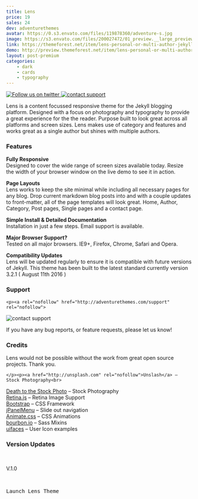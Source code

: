 ```yaml
---
title: Lens
price: 19
sales: 24
dev: adventurethemes
avatar: https://0.s3.envato.com/files/119878360/adventure-s.jpg
image: https://s3.envato.com/files/200027472/01_preview.__large_preview.jpg
link: https://themeforest.net/item/lens-personal-or-multi-author-jekyll-blog/17457429
demo: http://preview.themeforest.net/item/lens-personal-or-multi-author-jekyll-blog/full_screen_preview/17457429
layout: post-premium
categories:
    - dark
    - cards
    - typography
---
```


<div class="user-html"><p>
<a href="https://twitter.com/adventurethemes" rel="nofollow"><img src="https://camo.envatousercontent.com/211696dadb4c755e932349bad691f767e6a92437/687474703a2f2f616476656e747572657468656d65732e636f6d2f686f737465645f696d616765732f747769747465722e706e67" alt="Follow us on twitter"></a><a href="http://adventurethemes.com/support" rel="nofollow">
<img src="https://camo.envatousercontent.com/b1111c45a2deee572323486b4d3f7e10b4861dac/687474703a2f2f616476656e747572657468656d65732e636f6d2f686f737465645f696d616765732f737570706f72742e706e67" alt="contact support"></a>
</p>

<p>
Lens is a content focussed responsive theme for the Jekyll blogging platform. Designed with a focus on photography and typography to provide a great experience for the the reader. Purpose built to look great across all platforms and screen sizes. Lens makes use of category and  features and works great as a single author but shines with multiple authors. 
</p>

<h3 id="item-description__features">Features</h3>

<p>
<strong>Fully Responsive</strong>
<br>
Designed to cover the wide range of screen sizes available today. Resize the width of your browser window on the live demo to see it in action.
</p>

<p>
<strong>Page Layouts</strong>
<br>
Lens works to keep the site minimal while including all necessary pages for any blog. Drop current markdown blog posts into and with a couple updates to front-matter, all of the page templates will look great. Home, Author, Category, Post pages, Single pages and a contact page.
</p>

<p>

</p><p>
<strong>Simple Install &amp; Detailed Documentation</strong>
<br>
Installation in just a few steps. Email support is available.
</p>

<p>
<strong>Major Browser Support?</strong>
<br>
Tested on all major browsers. IE9+, Firefox, Chrome, Safari and Opera.
</p>

<p>
<strong>Compatibility Updates</strong>
<br>
Lens will be updated regularly to ensure it is compatible with future versions of Jekyll. This theme has been built to the latest standard currently version 3.2.1 ( August 11th 2016 )
</p>

<p>
</p><h3 id="item-description__support">Support</h3>

	<p><a rel="nofollow" href="http://adventurethemes.com/support" rel="nofollow">
<img src="https://camo.envatousercontent.com/4a82ec518640ee9e752d76fbfff84b1ec84e6ae1/687474703a2f2f616476656e747572657468656d65732e636f6d2f686f737465645f696d616765732f737570706f72742d6c2e706e67" alt="contact support"></a>
</p><p>
If you have any bug reports, or feature requests, please let us know!
</p>


<h3 id="item-description__credits">Credits</h3>
<p>Lens would not be possible without the work from great open source projects. Thank you.
<br>

	</p><p><a href="http://unsplash.com" rel="nofollow">Unslash</a> – Stock Photography<br>
<a href="http://deathtothestockphoto.com/" rel="nofollow">Death to the Stock Photo</a> – Stock Photography<br>
<a href="http://imulus.github.io/retinajs/" rel="nofollow">Retina.js</a> – Retina Image Support<br>
<a href="http://getbootstrap.com" rel="nofollow">Bootstrap</a> – CSS Framework<br>
<a href="http://jpanelmenu.com/" rel="nofollow">jPanelMenu</a> – Slide out navigation<br>
<a href="http://daneden.me/animate/" rel="nofollow">Animate.css</a> – CSS Animations<br>
<a href="http://bourbon.io" rel="nofollow">bourbon.io</a> – Sass Mixins<br>
<a href="http://uifaces.com" rel="nofollow">uifaces</a> – User Icon examples<br>
</p>


<h3 id="item-description__version-updates">Version Updates</h3>
<br>
<p>V.1.0</p>
<br>
<pre>Launch Lens Theme
</pre></div>